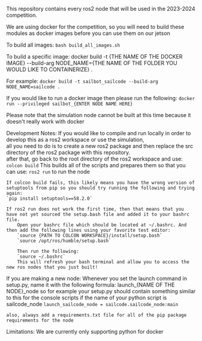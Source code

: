 This repository contains every ros2 node that will be used in the 2023-2024 competition.

We are using docker for the competition, so you will need to build these modules as docker images before you can use them on our jetson

To build all images:
    `bash build_all_images.sh`

To build a specific image:
    docker build -t {THE NAME OF THE DOCKER IMAGE} --build-arg NODE_NAME={THE NAME OF THE FOLDER YOU WOULD LIKE TO CONTAINERIZE} .

For example:
    `docker build -t sailbot_sailcode --build-arg NODE_NAME=sailcode .`

If you would like to run a docker image then please run the following:
    `docker run --privileged sailbot_{ENTER NODE NAME HERE}`

Please note that the simulation node cannot be built at this time because it doesn't really work with docker

Development Notes:
    If you would like to compile and run locally in order to develop this as a ros2 workspace or use the simulation, \
    all you need to do is to create a new ros2 package and then replace the src directory of the ros2 package with this repository. \
    after that, go back to the root directory of the ros2 workspace and use:
    `colcon build`
    This builds all of the scripts and prepares them so that you can use: `ros2 run` to run the node

    If colcon build fails, this likely means you have the wrong version of setuptools from pip so you should try running the following and trying again:
    `pip install setuptools==58.2.0`

    If ros2 run does not work the first time, then that means that you have not yet sourced the setup.bash file and added it to your bashrc file.
        Open your bashrc file which should be located at ~/.bashrc. And then add the following lines using your favorite test editor:
        `source {PATH TO COLCON WORKSPACE}/install/setup.bash`
        `source /opt/ros/humble/setup.bash`

        Then run the following:
        `source ~/.bashrc`
        This will refresh your bash terminal and allow you to access the new ros nodes that you just built!


If you are making a new node:
    Whenever you set the launch command in setup.py, name it with the following formula: launch_{NAME OF THE NODE}_node
    so for example your setup.py should contain something similar to this for the console scripts if the name of your python script is sailcode_node
    `launch_sailcode_node = sailcode.sailcode_node:main`

    also, always add a requirements.txt file for all of the pip package requirements for the node


Limitations:
    We are currently only supporting python for docker
